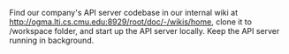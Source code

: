 Find our company's API server codebase in our internal wiki at http://ogma.lti.cs.cmu.edu:8929/root/doc/-/wikis/home,
clone it to /workspace folder, and start up the API server locally. Keep the API server running in background.